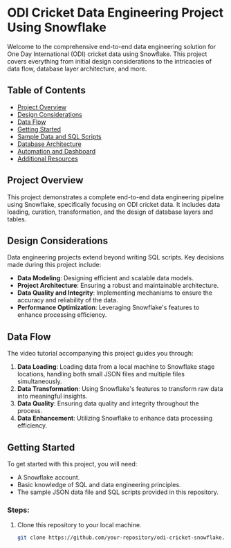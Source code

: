 # ODI Cricket Data Engineering Project Using Snowflake

Welcome to the comprehensive end-to-end data engineering solution for One Day International (ODI) cricket data using Snowflake. This project covers everything from initial design considerations to the intricacies of data flow, database layer architecture, and more.

## Table of Contents

- [Project Overview](#project-overview)
- [Design Considerations](#design-considerations)
- [Data Flow](#data-flow)
- [Getting Started](#getting-started)
- [Sample Data and SQL Scripts](#sample-data-and-sql-scripts)
- [Database Architecture](#database-architecture)
- [Automation and Dashboard](#automation-and-dashboard)
- [Additional Resources](#additional-resources)

## Project Overview

This project demonstrates a complete end-to-end data engineering pipeline using Snowflake, specifically focusing on ODI cricket data. It includes data loading, curation, transformation, and the design of database layers and tables.

## Design Considerations

Data engineering projects extend beyond writing SQL scripts. Key decisions made during this project include:

- **Data Modeling**: Designing efficient and scalable data models.
- **Project Architecture**: Ensuring a robust and maintainable architecture.
- **Data Quality and Integrity**: Implementing mechanisms to ensure the accuracy and reliability of the data.
- **Performance Optimization**: Leveraging Snowflake's features to enhance processing efficiency.

## Data Flow

The video tutorial accompanying this project guides you through:

1. **Data Loading**: Loading data from a local machine to Snowflake stage locations, handling both small JSON files and multiple files simultaneously.
2. **Data Transformation**: Using Snowflake's features to transform raw data into meaningful insights.
3. **Data Quality**: Ensuring data quality and integrity throughout the process.
4. **Data Enhancement**: Utilizing Snowflake to enhance data processing efficiency.

## Getting Started

To get started with this project, you will need:

- A Snowflake account.
- Basic knowledge of SQL and data engineering principles.
- The sample JSON data file and SQL scripts provided in this repository.

### Steps:

1. Clone this repository to your local machine.
   ```bash
   git clone https://github.com/your-repository/odi-cricket-snowflake.git
